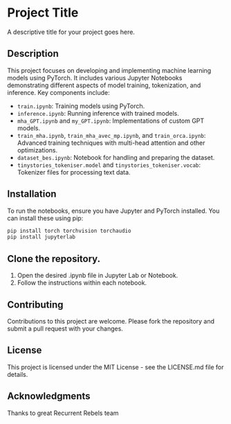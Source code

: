 # Project Title
A descriptive title for your project goes here.

## Description
This project focuses on developing and implementing machine learning models using PyTorch. It includes various Jupyter Notebooks demonstrating different aspects of model training, tokenization, and inference. Key components include:

- `train.ipynb`: Training models using PyTorch.
- `inference.ipynb`: Running inference with trained models.
- `mha_GPT.ipynb` and `my_GPT.ipynb`: Implementations of custom GPT models.
- `train_mha.ipynb`, `train_mha_avec_mp.ipynb`, and `train_orca.ipynb`: Advanced training techniques with multi-head attention and other optimizations.
- `dataset_bes.ipynb`: Notebook for handling and preparing the dataset.
- `tinystories_tokeniser.model` and `tinystories_tokeniser.vocab`: Tokenizer files for processing text data.

## Installation
To run the notebooks, ensure you have Jupyter and PyTorch installed. You can install these using pip:

```bash
pip install torch torchvision torchaudio
pip install jupyterlab
```



## Clone the repository.
1. Open the desired .ipynb file in Jupyter Lab or Notebook.
2. Follow the instructions within each notebook.

## Contributing
Contributions to this project are welcome. Please fork the repository and submit a pull request with your changes.

## License
This project is licensed under the MIT License - see the LICENSE.md file for details.

## Acknowledgments
Thanks to great Recurrent Rebels team
